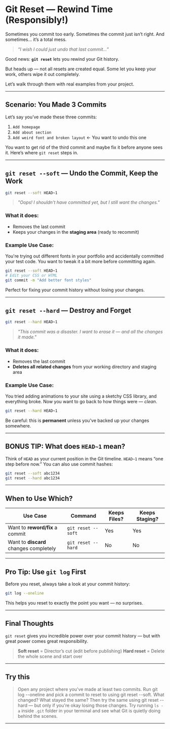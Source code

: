# Git Reset — Rewind Time (Responsibly!)

Sometimes you commit too early. Sometimes the commit just isn’t right. And sometimes... it’s a total mess.

> *“I wish I could just undo that last commit…”*

Good news: **`git reset`** lets you rewind your Git history.

But heads up — not all resets are created equal. Some let you keep your work, others wipe it out completely.

Let’s walk through them with real examples from your project.

---

## Scenario: You Made 3 Commits

Let’s say you’ve made these three commits:

1.  `Add homepage`
2.  `Add about section`
3.  `Add weird font and broken layout` ← You want to undo this one

You want to get rid of the third commit and maybe fix it before anyone sees it. Here’s where `git reset` steps in.

---

## `git reset --soft` — Undo the Commit, Keep the Work

```bash
git reset --soft HEAD~1
```

> *"Oops! I shouldn’t have committed yet, but I still want the changes."*

### What it does:

* Removes the last commit
* Keeps your changes in the **staging area** (ready to recommit)

### Example Use Case:

You're trying out different fonts in your portfolio and accidentally committed your test code. You want to tweak it a bit more before committing again.

```bash
git reset --soft HEAD~1
# Edit your CSS or HTML
git commit -m "Add better font styles"
```

 Perfect for fixing your commit history without losing your changes.

---

## `git reset --hard` — Destroy and Forget

```bash
git reset --hard HEAD~1
```

> *"This commit was a disaster. I want to erase it — and all the changes it made."*

### What it does:

* Removes the last commit
* **Deletes all related changes** from your working directory and staging area

### Example Use Case:

You tried adding animations to your site using a sketchy CSS library, and everything broke. Now you want to go back to how things were — *clean*.

```bash
git reset --hard HEAD~1
```

 Be careful: this is **permanent** unless you've backed up your changes somewhere.

---

## BONUS TIP: What does `HEAD~1` mean?

Think of `HEAD` as your current position in the Git timeline.
`HEAD~1` means “one step before now.”
You can also use commit hashes:

```bash
git reset --soft abc1234
git reset --hard abc1234
```

---

## When to Use Which?

| Use Case                               | Command            | Keeps Files? | Keeps Staging? |
| -------------------------------------- | ------------------ | ------------ | -------------- |
| Want to **reword/fix** a commit        | `git reset --soft` |  Yes         |   Yes          |
| Want to **discard** changes completely | `git reset --hard` |  No          |   No           |

---

## Pro Tip: Use `git log` First

Before you reset, always take a look at your commit history:

```bash
git log --oneline
```

This helps you reset to exactly the point you want — no surprises.

---

## Final Thoughts

`git reset` gives you incredible power over your commit history — but with great power comes great responsibility.

> **Soft reset** = Director’s cut (edit before publishing)
> **Hard reset** = Delete the whole scene and start over

---

## Try this

> Open any project where you've made at least two commits.
> Run git log --oneline and pick a commit to reset to using git reset --soft.
> What changed? What stayed the same?
> Then try the same using git reset --hard — but only if you're okay losing those changes.
> Try running `ls -a` inside `.git` folder in your terminal and see what Git is quietly doing behind the scenes.

---
